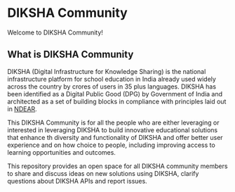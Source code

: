 # DIKSHA Community

Welcome to DIKSHA Community!

## What is DIKSHA Community

DIKSHA (Digital Infrastructure for Knowledge Sharing) is the national infrastructure platform for school education in India already used widely across the country by crores of users in 35 plus languages. DIKSHA has been identified as a Digital Public Good (DPG) by Government of India and architected as a set of building blocks in compliance with principles laid out in <a href=https://www.ndear.gov.in>NDEAR</a>. 

This DIKSHA Community is for all the people who are either leveraging or interested in leveraging DIKSHA to build innovative educational solutions that enhance th diversity and functionality of DIKSHA and offer better user experience and   on how choice to people, including improving access to learning opportunities and outcomes. 

This repository provides an open space for all DIKSHA community members to share and discuss ideas on new solutions using DIKSHA, clarify questions about DIKSHA APIs and report issues. 
